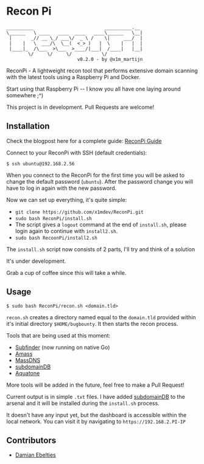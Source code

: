 # Recon Pi

```
__________                          __________.__ 
\______   \ ____   ____  ____   ____\______   \__|
 |       _// __ \_/ ___\/  _ \ /    \|     ___/  |
 |    |   \  ___/\  \__(  <_> )   |  \    |   |  |
 |____|_  /\___  >\___  >____/|___|  /____|   |__|
        \/     \/     \/           \/             
                          v0.2.0 - by @x1m_martijn
```

ReconPi - A lightweight recon tool that performs extensive domain scanning with the latest tools using a Raspberry Pi and Docker.

Start using that Raspberry Pi -- I know you all have one laying around somewhere ;^)

This project is in development. Pull Requests are welcome!

## Installation

Check the blogpost here for a complete guide: [ReconPi Guide](https://x1m.nl/posts/recon-pi/)

Connect to your ReconPi with SSH (default credentials):

```
$ ssh ubuntu@192.168.2.56
```

When you connect to the ReconPi for the first time you will be asked to change the default password (`ubuntu`). After the password change you will have to log in again with the new password.

Now we can set up everything, it's quite simple: 

 - `git clone https://github.com/x1mdev/ReconPi.git`
 - `sudo bash ReconPi/install.sh`
 - The script gives a `logout` command at the end of `install.sh`, please login again to continue with `install2.sh`.
 - `sudo bash RecoonPi/install2.sh`

The `install.sh` script now consists of 2 parts, I'll try and think of a solution


It's under development.

Grab a cup of coffee since this will take a while.

## Usage

```
$ sudo bash ReconPi/recon.sh <domain.tld>
```

`recon.sh` creates a directory named equal to the `domain.tld` provided within it's initial directory `$HOME/bugbounty`. It then starts the recon process.

Tools that are being used at this moment:

 - [Subfinder](https://github.com/Ice3man543/subfinder) (now running on native Go)
 - [Amass](https://github.com/caffix/amass)
 - [MassDNS](https://github.com/blechschmidt/massdns)
 - [subdomainDB](https://github.com/smiegles/subdomainDB)
 - [Aquatone](https://github.com/michenriksen/aquatone)

More tools will be added in the future, feel free to make a Pull Request!

Current output is in simple `.txt` files. I have added [subdomainDB](https://github.com/smiegles/subdomainDB) to the arsenal and it will be installed during the `install.sh` process.

It doesn't have any input yet, but the dashboard is accessible within the local network. You can visit it by navigating to `https://192.168.2.PI-IP`

## Contributors

 - [Damian Ebelties](https://github.com/ebelties) 
